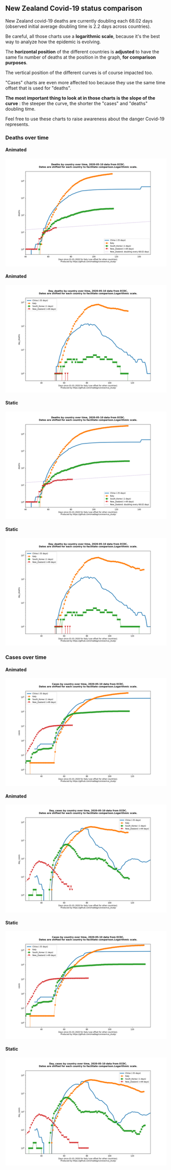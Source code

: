 ## New Zealand Covid-19 status comparison 

New Zealand covid-19 deaths are currently doubling each 68.02 days (observed initial average doubling time is 2.2 days across countries).



Be careful, all those charts use a **logarithmic scale**, because it's the best way to analyze how the epidemic is evolving.
 
The **horizontal position** of the different countries is **adjusted** to have the same fix number of deaths at the position in the graph, **for comparison purposes**.

The vertical position of the different curves is of course impacted too.

"Cases" charts are even more affected too because they use the same time offset that is used for "deaths".

**The most important thing to look at in those charts is the slope of the curve** : the steeper the curve, the shorter the "cases" and "deaths" doubling time.

Feel free to use these charts to raise awareness about the danger Covid-19 represents. 


 
### Deaths over time
 
#### Animated
![New Zealand covid-19 deaths animated chart](https://raw.githubusercontent.com/madlag/coronavirus_study/master/notebooks/graphs/2020-05-10/countries/New_Zealand/2020-05-10_New_Zealand_deaths.gif "New Zealand covid-19 deaths animated chart")   
 
#### Animated
![New Zealand covid-19 daily deaths animated chart](https://raw.githubusercontent.com/madlag/coronavirus_study/master/notebooks/graphs/2020-05-10/countries/New_Zealand/2020-05-10_New_Zealand_day_deaths.gif "New Zealand covid-19 day_deaths animated chart")   
 
#### Static
![New Zealand covid-19 deaths static chart](https://raw.githubusercontent.com/madlag/coronavirus_study/master/notebooks/graphs/2020-05-10/countries/New_Zealand/2020-05-10_New_Zealand_deaths.png "New Zealand covid-19 deaths static chart")   
 
#### Static
![New Zealand covid-19 daily deaths static chart](https://raw.githubusercontent.com/madlag/coronavirus_study/master/notebooks/graphs/2020-05-10/countries/New_Zealand/2020-05-10_New_Zealand_day_deaths.png "New Zealand covid-19 day_deaths static chart")   

 
### Cases over time
 
#### Animated
![New Zealand covid-19 cases animated chart](https://raw.githubusercontent.com/madlag/coronavirus_study/master/notebooks/graphs/2020-05-10/countries/New_Zealand/2020-05-10_New_Zealand_cases.gif "New Zealand covid-19 cases animated chart")   
 
#### Animated
![New Zealand covid-19 daily cases animated chart](https://raw.githubusercontent.com/madlag/coronavirus_study/master/notebooks/graphs/2020-05-10/countries/New_Zealand/2020-05-10_New_Zealand_day_cases.gif "New Zealand covid-19 day_cases animated chart")   
 
#### Static
![New Zealand covid-19 cases static chart](https://raw.githubusercontent.com/madlag/coronavirus_study/master/notebooks/graphs/2020-05-10/countries/New_Zealand/2020-05-10_New_Zealand_cases.png "New Zealand covid-19 cases static chart")   
 
#### Static
![New Zealand covid-19 daily cases static chart](https://raw.githubusercontent.com/madlag/coronavirus_study/master/notebooks/graphs/2020-05-10/countries/New_Zealand/2020-05-10_New_Zealand_day_cases.png "New Zealand covid-19 day_cases static chart")   

